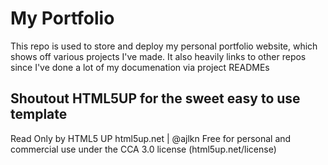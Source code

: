 # My Portfolio
This repo is used to store and deploy my personal portfolio website, which shows off various projects I've made. It also heavily links to other repos since I've done a lot of my documenation via project READMEs


## Shoutout HTML5UP for the sweet easy to use template
Read Only by HTML5 UP
html5up.net | @ajlkn
Free for personal and commercial use under the CCA 3.0 license (html5up.net/license)
